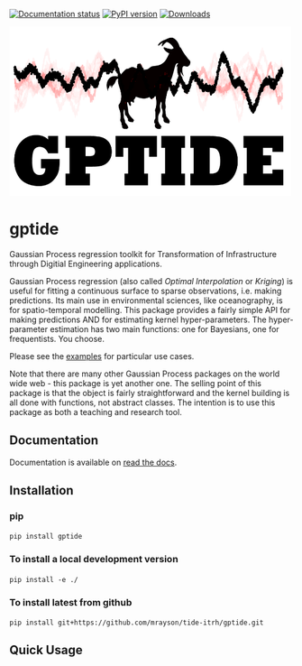 [![Documentation status](https://readthedocs.org/projects/gptide/badge/?version=latest)](https://gptide.readthedocs.io/en/latest/?badge=latest)
[![PyPI version](https://badge.fury.io/py/gptide.svg)](https://badge.fury.io/py/gptide)
[![Downloads](https://pepy.tech/badge/gptide)](https://pepy.tech/project/gptide)

<img width="500" height="300" title="logo" alt="Alt text" src="/docs/_static/gptide_thegoat.png">


# gptide

Gaussian Process regression toolkit for Transformation of Infrastructure through Digitial Engineering applications.

Gaussian Process regression (also called *Optimal Interpolation* or *Kriging*) is useful for fitting a continuous surface to sparse observations, i.e. making predictions. Its main use in environmental sciences, like oceanography, is for spatio-temporal modelling. This package provides a fairly simple API for making predictions AND for estimating kernel hyper-parameters. The hyper-parameter estimation has two main functions: one for Bayesians, one for frequentists. You choose.

Please see the [examples](https://gptide.readthedocs.io/en/latest/examples.html) for particular use cases.

Note that there are many other Gaussian Process packages on the world wide web - this package is yet another one. The selling point of this package is that the object is fairly straightforward and the kernel building is all done with functions, not abstract classes. The intention is to use this package as both a teaching and research tool.

## Documentation

Documentation is available on  [read the docs](https://gptide.readthedocs.io/en/latest/).

## Installation

### pip

`pip install gptide` 

### To install a local development version

`pip install -e ./`

### To install latest from github

`pip install git+https://github.com/mrayson/tide-itrh/gptide.git`

## Quick Usage





